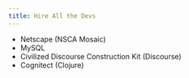```yaml
---
title: Hire All the Devs
---
```


- Netscape (NSCA Mosaic)
- MySQL
- Civilized Discourse Construction Kit (Discourse)
- Cognitect (Clojure)
